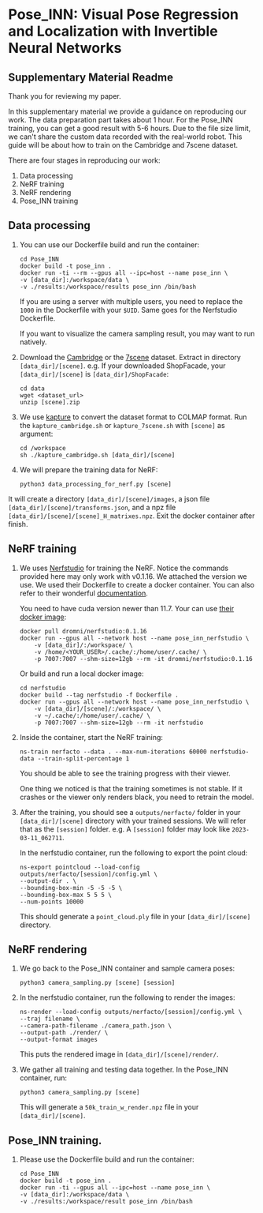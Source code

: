 # Pose_INN: Visual Pose Regression and Localization with Invertible Neural Networks
## Supplementary Material Readme

Thank you for reviewing my paper. 

In this supplementary material we provide a guidance on reproducing our work. The data preparation part takes about 1 hour. For the Pose_INN training, you can get a good result with 5-6 hours. Due to the file size limit, we can't share the custom data recorded with the real-world robot. This guide will be about how to train on the Cambridge and 7scene dataset.

There are four stages in reproducing our work: 
1. Data processing
2. NeRF training
3. NeRF rendering
4. Pose_INN training

## Data processing

1. You can use our Dockerfile build and run the container:
    ```
    cd Pose_INN
    docker build -t pose_inn .
    docker run -ti --rm --gpus all --ipc=host --name pose_inn \
    -v [data_dir]:/workspace/data \
    -v ./results:/workspace/results pose_inn /bin/bash
    ```
    If you are using a server with multiple users, you need to replace the `1000` in the Dockerfile with your `$UID`. Same goes for the Nerfstudio Dockerfile.

    If you want to visualize the camera sampling result, you may want to run natively.

1. Download the [Cambridge](https://www.repository.cam.ac.uk/handle/1810/251342) or the [7scene](https://www.microsoft.com/en-us/research/project/rgb-d-dataset-7-scenes/) dataset. Extract in directory `[data_dir]/[scene]`. e.g. If your downloaded ShopFacade, your `[data_dir]/[scene]` is `[data_dir]/ShopFacade`:
    ```
    cd data
    wget <dataset_url>
    unzip [scene].zip
    ```

2. We use [kapture](https://github.com/naver/kapture) to convert the dataset format to COLMAP format. Run the `kapture_cambridge.sh` or `kapture_7scene.sh` with `[scene]` as argument:
    ```
    cd /workspace
    sh ./kapture_cambridge.sh [data_dir]/[scene]
    ```

3. We will prepare the training data for NeRF: 
    ```
    python3 data_processing_for_nerf.py [scene]
    ```

It will create a directory `[data_dir]/[scene]/images`, a json file `[data_dir]/[scene]/transforms.json`, and a npz file `[data_dir]/[scene]/[scene]_H_matrixes.npz`. Exit the docker container after finish.



## NeRF training

1. We uses [Nerfstudio](https://github.com/nerfstudio-project/nerfstudio/tree/v0.1.16) for training the NeRF. Notice the commands provided here may only work with v0.1.16. We attached the version we use. We used their Dockerfile to create a docker container. You can also refer to their wonderful [documentation](https://github.com/nerfstudio-project/nerfstudio/blob/v0.1.16/docs/quickstart/installation.md).

    You need to have cuda version newer than 11.7. Your can use [their docker image](https://hub.docker.com/layers/dromni/nerfstudio/0.1.16/images/sha256-de540fc3e53b62428a4787de78e09feffc84cfbadcca6b4afe4df40a78d3fd92?context=explore):
    
    ```
    docker pull dromni/nerfstudio:0.1.16
    docker run --gpus all --network host --name pose_inn_nerfstudio \
        -v [data_dir]/:/workspace/ \
        -v /home/<YOUR_USER>/.cache/:/home/user/.cache/ \
        -p 7007:7007 --shm-size=12gb --rm -it dromni/nerfstudio:0.1.16
    ```

    Or build and run a local docker image:
    ```
    cd nerfstudio
    docker build --tag nerfstudio -f Dockerfile .
    docker run --gpus all --network host --name pose_inn_nerfstudio \
        -v [data_dir]/[scene]/:/workspace/ \
        -v ~/.cache/:/home/user/.cache/ \
        -p 7007:7007 --shm-size=12gb --rm -it nerfstudio
    ```

2. Inside the container, start the NeRF training:
    ```
    ns-train nerfacto --data . --max-num-iterations 60000 nerfstudio-data --train-split-percentage 1  
    ```
    You should be able to see the training progress with their viewer. 
    
    One thing we noticed is that the training sometimes is not stable. If it crashes or the viewer only renders black, you need to retrain the model.  

3. After the training, you should see a `outputs/nerfacto/` folder in your `[data_dir]/[scene]` directory with your trained sessions. We will refer that as the `[session]` folder. e.g. A `[session]` folder may look like `2023-03-11_062711`.

    In the nerfstudio container, run the following to export the point cloud:
    ```
    ns-export pointcloud --load-config outputs/nerfacto/[session]/config.yml \
    --output-dir . \
    --bounding-box-min -5 -5 -5 \
    --bounding-box-max 5 5 5 \
    --num-points 10000
    ```
    This should generate a `point_cloud.ply` file in your `[data_dir]/[scene]` directory.

## NeRF rendering

1. We go back to the Pose_INN container and sample camera poses:
    ```
    python3 camera_sampling.py [scene] [session]
    ```

2. In the nerfstudio container, run the following to render the images:
    ```
    ns-render --load-config outputs/nerfacto/[session]/config.yml \
    --traj filename \
    --camera-path-filename ./camera_path.json \
    --output-path ./render/ \
    --output-format images
    ```
    This puts the rendered image in `[data_dir]/[scene]/render/`.

2. We gather all training and testing data together. In the Pose_INN container, run:
    ```
    python3 camera_sampling.py [scene]
    ```

    This will generate a `50k_train_w_render.npz` file in your `[data_dir]/[scene]`.

## Pose_INN training.

1. Please use the Dockerfile build and run the container:
    ```
    cd Pose_INN
    docker build -t pose_inn .
    docker run -ti --gpus all --ipc=host --name pose_inn \
    -v [data_dir]:/workspace/data \
    -v ./results:/workspace/result pose_inn /bin/bash
    ```



